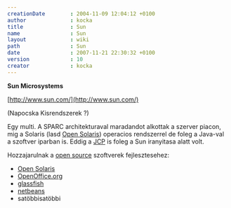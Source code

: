 ```yaml
---
creationDate        : 2004-11-09 12:04:12 +0100 
author              : kocka 
title               : Sun 
name                : Sun 
layout              : wiki 
path                : Sun 
date                : 2007-11-21 22:30:32 +0100 
version             : 10 
creator             : kocka 
---
```

__Sun Microsystems__

[http://www.sun.com/](http://www.sun.com/)

(Napocska Kisrendszerek ?)

Egy multi. A SPARC architekturaval maradandot alkottak a szerver piacon, mig a Solaris (lasd [Open Solaris](Open%20Solaris.html)) operacios rendszerrel de foleg a Java-val a szoftver iparban is. Eddig a [JCP](jcp.html) is foleg a Sun iranyitasa alatt volt.

Hozzajarulnak a [open source](Open%20Source.html) szoftverek fejlesztesehez:

*   [Open Solaris](Open%20Solaris.html)
*   [OpenOffice.org](OpenOffice.org.html)
*   [glassfish](glassfish.html)
*   [netbeans](Netbeans.html)
*   satöbbisatöbbi
